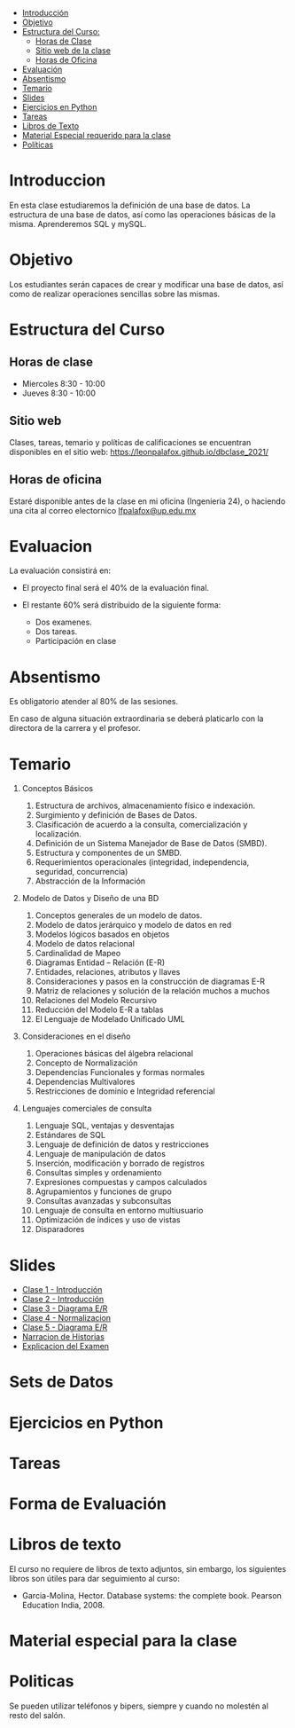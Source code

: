 - [Introducción](#introduccion)
- [Objetivo](#objetivo)
- [Estructura del Curso:](#estrctura-del-curso)
  - [Horas de Clase](#horas-de-clase)
  - [Sitio web de la clase](#sitio-web)
  - [Horas de Oficina](#horas-de-oficina)
- [Evaluación](#evaluacion)
- [Absentismo](#absentismo)
- [Temario](#temario)
- [Slides](#slides)
- [Ejercicios en Python](#ejercicios-en-python)
- [Tareas](#tareas)
- [Libros de Texto](#libros-de-texto)
- [Material Especial requerido para la clase](#material-especial-para-clase)
- [Políticas](#politicas)


# Introduccion

En esta clase estudiaremos la definición de una base de datos. La estructura de una base de datos, así como las operaciones básicas de la misma. Aprenderemos SQL y mySQL.

# Objetivo

Los estudiantes serán capaces de crear y modificar una base de datos, así como de realizar operaciones sencillas sobre las mismas. 

# Estructura del Curso

## Horas de clase

- Miercoles 8:30 - 10:00
- Jueves 8:30 - 10:00

## Sitio web

Clases, tareas, temario y políticas de calificaciones se encuentran disponibles en el sitio web: https://leonpalafox.github.io/dbclase_2021/


## Horas de oficina

Estaré disponible antes de la clase en mi oficina (Ingenieria 24), o haciendo una cita al correo electornico lfpalafox@up.edu.mx

# Evaluacion

La evaluación consistirá en:

- El proyecto final será el 40% de la evaluación final.

- El restante 60% será distribuido de la siguiente forma:
  - Dos examenes. 
  - Dos tareas.
  - Participación en clase


# Absentismo
Es obligatorio atender al 80% de las sesiones.

En caso de alguna situación extraordinaria se deberá platicarlo con la directora de la carrera y el profesor.

# Temario

1. Conceptos Básicos
    1. Estructura de archivos, almacenamiento físico e indexación.
    2. Surgimiento y definición de Bases de Datos.
    3. Clasificación de acuerdo a la consulta, comercialización y localización.
    4. Definición de un Sistema Manejador de Base de Datos  (SMBD).
    5. Estructura y componentes de un SMBD.
    6. Requerimientos operacionales (integridad, independencia, seguridad, concurrencia)
    7. Abstracción de la Información

2. Modelo de Datos y Diseño de una BD
    1. Conceptos generales de un modelo de datos.
    2. Modelo de datos jerárquico y modelo de datos en red
    3. Modelos lógicos basados en objetos 
    4. Modelo de datos relacional
    5. Cardinalidad de Mapeo 
    6. Diagramas Entidad – Relación (E-R)
    7. Entidades, relaciones, atributos y llaves
    8. Consideraciones y pasos en la construcción de diagramas E-R
    9. Matriz de relaciones y solución de la relación muchos a muchos
    10. Relaciones del Modelo Recursivo
    11. Reducción del Modelo E-R a tablas
    12. El Lenguaje de Modelado Unificado UML

3. Consideraciones en el diseño
    1. Operaciones básicas del álgebra relacional 
    2. Concepto de Normalización
    3. Dependencias Funcionales y formas normales
    4. Dependencias Multivalores
    5. Restricciones de dominio e Integridad referencial 

4. Lenguajes comerciales de consulta
    1. Lenguaje SQL, ventajas y desventajas
    2. Estándares de SQL 
    3. Lenguaje de definición de datos y restricciones
    4. Lenguaje de manipulación de datos
    5. Inserción, modificación y borrado de registros
    6. Consultas simples y ordenamiento
    7. Expresiones compuestas y campos calculados
    8. Agrupamientos y funciones de grupo
    9. Consultas avanzadas y subconsultas
    10. Lenguaje de consulta en entorno multiusuario
    11. Optimización de índices y uso de vistas
    12. Disparadores


# Slides

- [Clase 1 - Introducción](https://github.com/leonpalafox/dbclase_2021/blob/master/Slides/Clase_1_2021.pptx)
- [Clase 2 - Introducción](https://github.com/leonpalafox/dbclase_2021/blob/master/Slides/Clase_2_2021.pptx)
- [Clase 3 - Diagrama E/R](https://github.com/leonpalafox/dbclase_2021/blob/master/Slides/Clase_3_2021.pptx)
- [Clase 4 - Normalizacion](https://github.com/leonpalafox/dbclase_2021/blob/master/Slides/Clase_4_2021.pptx)
- [Clase 5 - Diagrama E/R](https://github.com/leonpalafox/dbclase_2021/blob/master/Slides/Clase_5_2021.pptx)
- [Narracion de Historias](https://github.com/leonpalafox/dbclase_2021/blob/master/Slides/NarracionHistorias.pptx)
- [Explicacion del Examen](https://github.com/leonpalafox/dbclase_2021/blob/master/Slides/Examen_Explicacion.pptx)


# Sets de Datos



# Ejercicios en Python




# Tareas


# Forma de Evaluación




# Libros de texto

El curso no requiere de libros de texto adjuntos, sin embargo, los siguientes libros son útiles para dar seguimiento al curso:

- Garcia-Molina, Hector. Database systems: the complete book. Pearson Education India, 2008.

# Material especial para la clase


# Politicas

Se pueden utilizar teléfonos y bipers, siempre y cuando no molestén al resto del salón.




